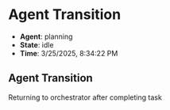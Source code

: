 # Agent Transition

- **Agent**: planning
- **State**: idle
- **Time**: 3/25/2025, 8:34:22 PM

## Agent Transition

Returning to orchestrator after completing task

